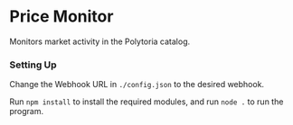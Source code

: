 # Price Monitor

 Monitors market activity in the Polytoria catalog.

### Setting Up

Change the Webhook URL in `./config.json` to the desired webhook. 

Run `npm install` to install the required modules, and run `node .` to run the program.
